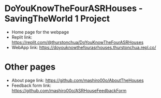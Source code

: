 # DoYouKnowTheFourASRHouses - SavingTheWorld 1 Project
+ Home page for the webpage
+ Replit link: https://replit.com/@thurstonchua/DoYouKnowTheFourASRHouses
+ WebApp link: https://doyouknowthefourasrhouses.thurstonchua.repl.co/
# Other pages
+ About page link: https://github.com/mashiro00o/AboutTheHouses
+ Feedback form link: https://github.com/mashiro00o/ASRHouseFeedbackForm
